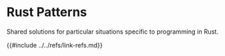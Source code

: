# Rust Patterns

Shared solutions for particular situations specific to programming in Rust.

{{#include ../../refs/link-refs.md}}
